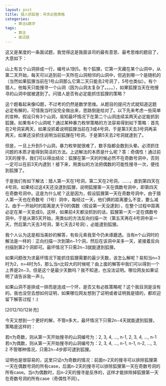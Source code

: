 ```yaml
---
layout: post
title: 猎人抓狐狸：寻求必胜策略
categories:
    - 算法&数学
tags:
    - 算法
    - 面试题
---
```


这又是某度的一条面试题，我觉得这是我面该司的最有意思、最考思维的题目了，大意如下：

山上有五个山洞排成一行，编号从1到5。有个狐狸，它第一天藏在某个山洞中，从第二天开始，每天可以逃到前一天所在山洞相邻的山洞中，但逃到哪一个是随机的（当然如果狐狸当前在1号山洞那么它第二天只能去2号洞了，5号也类似）。有个猎人，他每天只能搜寻一个山洞（因为山洞太复杂了。。。。），如果狐狸当天在他搜寻的山洞中就被逮到了。问猎人是否有必定能抓住狐狸的策略？

这个题看起来像IQ题，不过考的仍然是数学思维。从题目的提问方式就知道这题必定有解的，可惜我当时没完全做出来，思路倒是给对了。以下先来考虑一些简单的变种。假设只有3个山洞，易知最坏情况下在第二个山洞连续呆两天必定能抓到狐狸。如果有4个山洞呢？通过某种暴力枚举策略的方法容易得到如下策略：首先在2号洞呆两天，如果没抓着说明狐狸当前在3或4号洞，于是第3天去3号洞再呆两天，如果还没抓住说明当前狐狸在1号洞，于是第5天去2号洞就逮到了。

但是，一旦上升到5个山洞，暴力枚举就很难了，数手指都会数到头晕。必须抓住问题的本质才能得到简洁的方法。上述解法的本质是什么呢？答：奇偶性！通过前3天的搜寻，我们可以得出结论：狐狸在第一天的时候必然不在奇数号洞中，否则一定可以在前3天内逮到！接下来，用类似的方法把偶数的可能性搜寻一次，便找到狐狸了。

于是我们有如下解法：猎人第一天在1号洞，第二天在2号洞，……，直到第四天在4号洞，如果经过这4天还没逮到狐狸，说明狐狸第一天在偶数号洞中，即第四天在奇数号洞中。这是为什么呢？这是因为，假设狐狸第一天在奇数号洞中，由于猎人第一天也在奇数号（1号）洞中，每经过一天，他们俩的距离要么不变，要么减2。由于一开始时的距离是大于0的偶数（假设第一天没逮到），在整个过程中距离必定在某一天变成0。这样，如果前4天都没抓到的话，狐狸第一天一定在偶数号洞中。于是从第5天开始，用类似的方法反向扫描一次（第五天再在4号洞中呆一天，然后第六天去3号洞，第七天去2号洞），必能逮到狐狸。

我个人认为这是相当美妙的解答，有些元素我至今仍未琢磨透。当有n个山洞时的解法是一样的：正向扫描一次到第n−1个洞，然后在该洞中呆多一天，紧接着反向扫描到第2个洞即可。最坏情况下只需2n−3就能逮到狐狸。

如果问题改为求最坏情况下能抓住狐狸需要的最少天数，该怎么解呢？易知当n=3时为2，n=4时为5，那么当n比较大的时候呢？由上面的解答中我们可以得到一个上界是2n−3，但是这个是最少天数吗？我不知道，也没法证明。哪位网友如果证明了请告诉我一声:)。

如果山洞不是排成一排而是连成一个环，是否又有必胜策略呢？这个我目测是没有的。我也没空去想如何证明，如果哪位网友想到了证明或者证明我是错的，都欢迎留下解答过程！:)

[2012/10/12补充]

今天又想到一个更好的解，不管n多大，最坏情况下只需2n−4天就能逮到狐狸，策略是这样的：

若n为奇数，则从第一天开始搜寻的山洞编号为：2, 3, 4, …, n-1, 2, 3, 4, …, n-1
若n为偶数，则从第一天开始搜寻的山洞编号为：2, 3, 4, …, n-1, n-1, n-2, …, 3, 2
不管哪种情况，只需2n−4步即可逮到狐狸。

证明也是很容易的，这里只证n为奇数的情况：前面n-2天的搜寻可以排除狐狸第一天在偶数号洞的所有case，后面n-2天的搜寻可以排除狐狸第一天在奇数号洞的所有case。当n为偶数时，后n-2天的搜寻是反序的，这样才能排除掉狐狸第一天在奇数号洞的所有case（奇偶性不同）。

